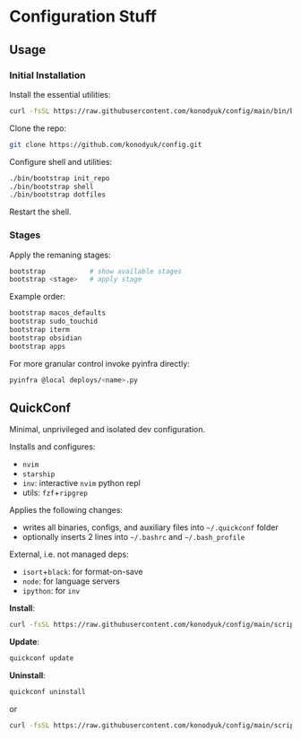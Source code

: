 # Configuration Stuff

## Usage

### Initial Installation

Install the essential utilities:

```sh
curl -fsSL https://raw.githubusercontent.com/konodyuk/config/main/bin/bootstrap | bash -s -- essentials
```

Clone the repo:

```sh
git clone https://github.com/konodyuk/config.git
```

Configure shell and utilities:

```sh
./bin/bootstrap init_repo
./bin/bootstrap shell
./bin/bootstrap dotfiles
```

Restart the shell.

### Stages

Apply the remaning stages:

```sh
bootstrap           # show available stages
bootstrap <stage>   # apply stage
```

Example order:

```sh
bootstrap macos_defaults
bootstrap sudo_touchid
bootstrap iterm
bootstrap obsidian
bootstrap apps
```

For more granular control invoke pyinfra directly:

```sh
pyinfra @local deploys/<name>.py
```

## QuickConf

Minimal, unprivileged and isolated dev configuration.

Installs and configures:
- `nvim`
- `starship`
- `inv`: interactive `nvim` python repl
- utils: `fzf`+`ripgrep`

Applies the following changes:
- writes all binaries, configs, and auxiliary files into `~/.quickconf` folder
- optionally inserts 2 lines into `~/.bashrc` and `~/.bash_profile`

External, i.e. not managed deps:
- `isort`+`black`: for format-on-save
- `node`: for language servers
- `ipython`: for `inv`

**Install**:

```sh
curl -fsSL https://raw.githubusercontent.com/konodyuk/config/main/scripts/quickconf.sh | bash -s -- install
```

**Update**:

```sh
quickconf update
```

**Uninstall**:

```sh
quickconf uninstall
```

or

```sh
curl -fsSL https://raw.githubusercontent.com/konodyuk/config/main/scripts/quickconf.sh | bash -s -- uninstall
```
